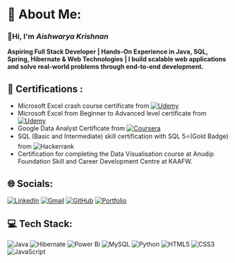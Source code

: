 # 💫 About Me:

### **👋Hi, I'm *Aishwarya Krishnan***
**Aspiring Full Stack Developer | Hands-On Experience in Java, SQL, Spring, Hibernate & Web Technologies | I build scalable web applications and solve real-world problems through end-to-end development.**

## 📑 Certifications :
- Microsoft Excel crash course certificate from [![Udemy](https://img.shields.io/badge/Udemy-A435F0?style=plastic&logo=Udemy&logoColor=white)](https://www.udemy.com/certificate/UC-87b74915-b53e-4030-a211-68229a112a7c/)
- Microsoft Excel from Beginner to Advanced level certificate from [![Udemy](https://img.shields.io/badge/Udemy-A435F0?style=plastic&logo=Udemy&logoColor=white)](https://www.udemy.com/certificate/UC-8e39a134-97cc-4241-abe4-415ab69166ae/)
- Google Data Analyst Certificate from [![Coursera](https://img.shields.io/badge/Coursera-%230056D2.svg?style=plastic&logo=Coursera&logoColor=white)](https://coursera.org/share/dfd790e19f6b89974c3925e1642ab470)
- SQL (Basic and Intermediate) skill certification with SQL 5⭐(Gold Badge) from ![Hackerrank](https://img.shields.io/badge/-Hackerrank-2EC866?style=plastic&logo=HackerRank&logoColor=black)
- Certification for completing the Data Visualisation course at Anudip Foundation Skill and Career Development Centre at KAAFW.


## 🌐 Socials:
[![LinkedIn](https://custom-icon-badges.demolab.com/badge/LinkedIn-0A66C2?logo=linkedin-white&logoColor=fff)](https://www.linkedin.com/in/-aishwaryakrishnan/)
[![Gmail](https://img.shields.io/badge/Gmail-D14836?logo=gmail&logoColor=white)](mailto:aishwarya.k2503@gmail.com)
[![GitHub](https://img.shields.io/badge/GitHub-%23121011.svg?logo=github&logoColor=white)](https://github.com/AishwaryaKrishnan25)
[![Portfolio](https://img.shields.io/badge/Portfolio-%23000000.svg?logo=firefox&logoColor=#FF7139)](https://www.datascienceportfol.io/aishwarya_krishnan)

## 💻 Tech Stack:
![Java](https://img.shields.io/badge/Java-%23ED8B00.svg?style=plastic&logo=openjdk&logoColor=white)
![Hibernate](https://img.shields.io/badge/Hibernate-59666C?style=plastic&logo=hibernate&logoColor=fff)
![Power Bi](https://img.shields.io/badge/power_bi-F2C811?style=plastic&logo=powerbi&logoColor=black)
![MySQL](https://img.shields.io/badge/mysql-4479A1.svg?style=plastic&logo=mysql&logoColor=white)
![Python](https://img.shields.io/badge/python-3670A0?style=plastic&logo=python&logoColor=ffdd54)
![HTML5](https://img.shields.io/badge/html5-%23E34F26.svg?style=plastic&logo=html5&logoColor=white)
![CSS3](https://img.shields.io/badge/css3-%231572B6.svg?style=plastic&logo=css3&logoColor=white)
![JavaScript](https://img.shields.io/badge/javascript-%23323330.svg?style=plastic&logo=javascript&logoColor=%23F7DF1E)

